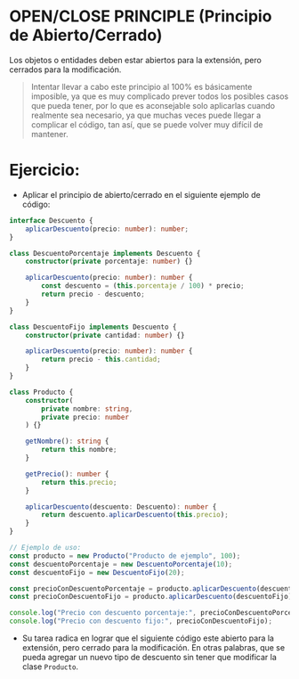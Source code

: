 # OPEN/CLOSE PRINCIPLE (Principio de Abierto/Cerrado)

Los objetos o entidades deben estar abiertos para la extensión, pero cerrados para la modificación.


> Intentar llevar a cabo este principio al 100% es básicamente imposible, ya que es muy complicado prever todos los posibles casos que pueda tener, por lo que es aconsejable solo aplicarlas cuando realmente sea necesario, ya que muchas veces puede llegar a complicar el código, tan así, que se puede volver muy difícil de mantener.

# Ejercicio:

* Aplicar el principio de abierto/cerrado en el siguiente ejemplo de código:

```ts
interface Descuento {
    aplicarDescuento(precio: number): number;
}

class DescuentoPorcentaje implements Descuento {
    constructor(private porcentaje: number) {}

    aplicarDescuento(precio: number): number {
        const descuento = (this.porcentaje / 100) * precio;
        return precio - descuento;
    }
}

class DescuentoFijo implements Descuento {
    constructor(private cantidad: number) {}

    aplicarDescuento(precio: number): number {
        return precio - this.cantidad;
    }
}

class Producto {
    constructor(
        private nombre: string,
        private precio: number
    ) {}

    getNombre(): string {
        return this nombre;
    }

    getPrecio(): number {
        return this.precio;
    }

    aplicarDescuento(descuento: Descuento): number {
        return descuento.aplicarDescuento(this.precio);
    }
}

// Ejemplo de uso:
const producto = new Producto("Producto de ejemplo", 100);
const descuentoPorcentaje = new DescuentoPorcentaje(10);
const descuentoFijo = new DescuentoFijo(20);

const precioConDescuentoPorcentaje = producto.aplicarDescuento(descuentoPorcentaje);
const precioConDescuentoFijo = producto.aplicarDescuento(descuentoFijo);

console.log("Precio con descuento porcentaje:", precioConDescuentoPorcentaje);
console.log("Precio con descuento fijo:", precioConDescuentoFijo);

```

* Su tarea radica en lograr que el siguiente código este abierto para la extensión, pero cerrado para la modificación. En otras palabras, que se pueda agregar un nuevo tipo de descuento sin tener que modificar la clase `Producto`.
